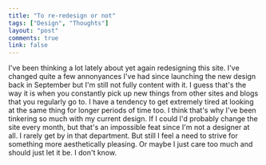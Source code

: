 ```yaml
---
title: "To re-redesign or not"
tags: ["Design", "Thoughts"]
layout: "post"
comments: true
link: false
---
```


I've been thinking a lot lately about yet again redesigning this site. I've
changed quite a few annonyances I've had since launching the new design back in
September but I'm still not fully content with it. I guess that's the way it is
when you constantly pick up new things from other sites and blogs that you
regularly go to. I have a tendency to get extremely tired at looking at the same
thing for longer periods of time too. I think that's why I've been tinkering so
much with my current design. If I could I'd probably change the site every
month, but that's an impossible feat since I'm not a designer at all. I rarely
get by in that department. But still I feel a need to strive for something more
aesthetically pleasing. Or maybe I just care too much and should just let it be.
I don't know.
